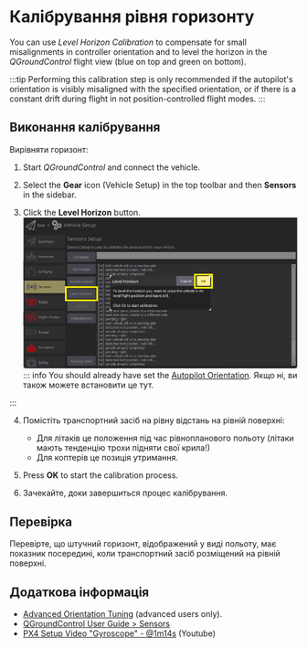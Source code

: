 # Калібрування рівня горизонту

You can use _Level Horizon Calibration_ to compensate for small misalignments in controller orientation and to level the horizon in the _QGroundControl_ flight view (blue on top and green on bottom).

:::tip
Performing this calibration step is only recommended if the autopilot's orientation is visibly misaligned with the specified orientation, or if there is a constant drift during flight in not position-controlled flight modes.
:::

## Виконання калібрування

Вирівняти горизонт:

1. Start _QGroundControl_ and connect the vehicle.

2. Select the **Gear** icon (Vehicle Setup) in the top toolbar and then **Sensors** in the sidebar.

3. Click the **Level Horizon** button.
   ![Level Horizon calibration](../../assets/qgc/setup/sensor/sensor_level_horizon.png)
   ::: info
   You should already have set the [Autopilot Orientation](../config/flight_controller_orientation.md). Якщо ні, ви також можете встановити це тут.

:::

4. Помістіть транспортний засіб на рівну відстань на рівній поверхні:

   - Для літаків це положення під час рівнопланового польоту (літаки мають тенденцію трохи підняти свої крила!)
   - Для коптерів це позиція утримання.

5. Press **OK** to start the calibration process.

6. Зачекайте, доки завершиться процес калібрування.

## Перевірка

Перевірте, що штучний горизонт, відображений у виді польоту, має показник посередині, коли транспортний засіб розміщений на рівній поверхні.

## Додаткова інформація

- [Advanced Orientation Tuning](../advanced_config/advanced_flight_controller_orientation_leveling.md) (advanced users only).
- [QGroundControl User Guide > Sensors](https://docs.qgroundcontrol.com/master/en/qgc-user-guide/setup_view/sensors_px4.html#level-horizon)
- [PX4 Setup Video "Gyroscope" - @1m14s](https://youtu.be/91VGmdSlbo4?t=1m14s) (Youtube)
